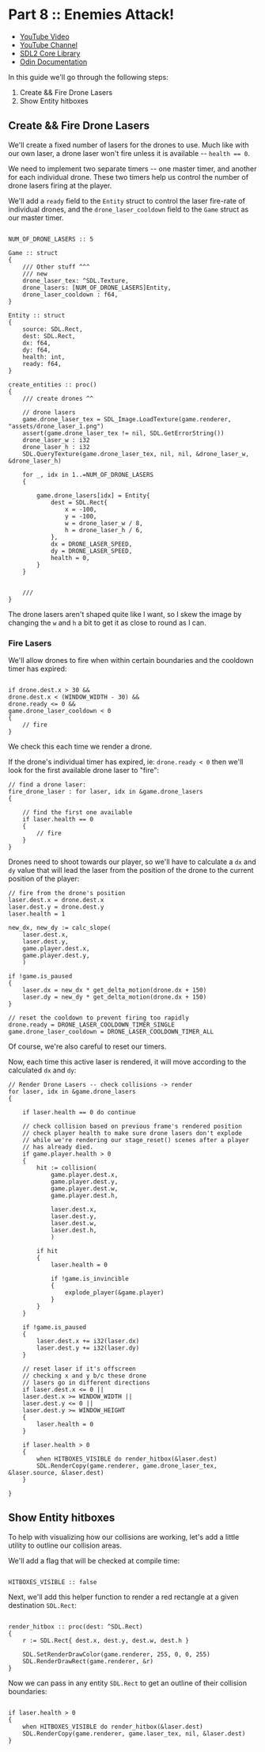 # Part 8 :: Enemies Attack!

* [YouTube Video](https://youtu.be/BfetmRros2M)
* [YouTube Channel](https://www.youtube.com/channel/UCKXSHFNc-5D9i3heHkHgeUg)
* [SDL2 Core Library](https://wiki.libsdl.org/CategoryAPI)
* [Odin Documentation](https://github.com/odin-lang/Odin/wiki)

In this guide we'll go through the following steps:

1. Create && Fire Drone Lasers
2. Show Entity hitboxes

## Create && Fire Drone Lasers

We'll create a fixed number of lasers for the drones to use. Much like with our own laser, a drone laser won't fire unless it is available -- `health == 0`.

We need to implement two separate timers -- one master timer, and another for each individual drone. These two timers help us control the number of drone lasers firing at the player.

We'll add a `ready` field to the `Entity` struct to control the laser fire-rate of individual drones, and the `drone_laser_cooldown` field to the `Game` struct as our master timer.

```odin

NUM_OF_DRONE_LASERS :: 5

Game :: struct
{
	/// Other stuff ^^^
	/// new
	drone_laser_tex: ^SDL.Texture,
	drone_lasers: [NUM_OF_DRONE_LASERS]Entity,
	drone_laser_cooldown : f64,
}

Entity :: struct
{
	source: SDL.Rect,
	dest: SDL.Rect,
	dx: f64,
	dy: f64,
	health: int,
	ready: f64,
}

create_entities :: proc()
{
	/// create drones ^^

	// drone lasers
	game.drone_laser_tex = SDL_Image.LoadTexture(game.renderer, "assets/drone_laser_1.png")
	assert(game.drone_laser_tex != nil, SDL.GetErrorString())
	drone_laser_w : i32
	drone_laser_h : i32
	SDL.QueryTexture(game.drone_laser_tex, nil, nil, &drone_laser_w, &drone_laser_h)

	for _, idx in 1..=NUM_OF_DRONE_LASERS
	{

		game.drone_lasers[idx] = Entity{
			dest = SDL.Rect{
				x = -100,
				y = -100,
				w = drone_laser_w / 8,
				h = drone_laser_h / 6,
			},
			dx = DRONE_LASER_SPEED,
			dy = DRONE_LASER_SPEED,
			health = 0,
		}
	}


	///
}

```

The drone lasers aren't shaped quite like I want, so I skew the image by changing the `w` and `h` a bit to get it as close to round as I can.

### Fire Lasers

We'll allow drones to fire when within certain boundaries and the cooldown timer has expired:

```odin

if drone.dest.x > 30 &&
drone.dest.x < (WINDOW_WIDTH - 30) &&
drone.ready <= 0 &&
game.drone_laser_cooldown < 0
{
	// fire
}

```

We check this each time we render a drone.

If the drone's individual timer has expired, ie: `drone.ready < 0` then we'll look for the first available drone laser to "fire":

```odin
// find a drone laser:
fire_drone_laser : for laser, idx in &game.drone_lasers
{

	// find the first one available
	if laser.health == 0
	{
		// fire
	}
}

```

Drones need to shoot towards our player, so we'll have to calculate a `dx` and `dy` value that will lead the laser from the position of the drone to the current position of the player:

```odin
// fire from the drone's position
laser.dest.x = drone.dest.x
laser.dest.y = drone.dest.y
laser.health = 1

new_dx, new_dy := calc_slope(
	laser.dest.x,
	laser.dest.y,
	game.player.dest.x,
	game.player.dest.y,
	)

if !game.is_paused
{
	laser.dx = new_dx * get_delta_motion(drone.dx + 150)
	laser.dy = new_dy * get_delta_motion(drone.dx + 150)
}

// reset the cooldown to prevent firing too rapidly
drone.ready = DRONE_LASER_COOLDOWN_TIMER_SINGLE
game.drone_laser_cooldown = DRONE_LASER_COOLDOWN_TIMER_ALL

```

Of course, we're also careful to reset our timers.

Now, each time this active laser is rendered, it will move according to the calculated `dx` and `dy`:

```odin
// Render Drone Lasers -- check collisions -> render
for laser, idx in &game.drone_lasers
{

	if laser.health == 0 do continue

	// check collision based on previous frame's rendered position
	// check player health to make sure drone lasers don't explode
	// while we're rendering our stage_reset() scenes after a player
	// has already died.
	if game.player.health > 0
	{
		hit := collision(
			game.player.dest.x,
			game.player.dest.y,
			game.player.dest.w,
			game.player.dest.h,

			laser.dest.x,
			laser.dest.y,
			laser.dest.w,
			laser.dest.h,
			)

		if hit
		{
			laser.health = 0

			if !game.is_invincible
			{
		    	explode_player(&game.player)
			}
		}
	}

	if !game.is_paused
	{
		laser.dest.x += i32(laser.dx)
		laser.dest.y += i32(laser.dy)
	}

	// reset laser if it's offscreen
	// checking x and y b/c these drone
	// lasers go in different directions
	if laser.dest.x <= 0 ||
	laser.dest.x >= WINDOW_WIDTH ||
	laser.dest.y <= 0 ||
	laser.dest.y >= WINDOW_HEIGHT
	{
		laser.health = 0
	}

	if laser.health > 0
	{
		when HITBOXES_VISIBLE do render_hitbox(&laser.dest)
		SDL.RenderCopy(game.renderer, game.drone_laser_tex, &laser.source, &laser.dest)
	}

}

```

## Show Entity hitboxes

To help with visualizing how our collisions are working, let's add a little utility to outline our collision areas.

We'll add a flag that will be checked at compile time:

```odin

HITBOXES_VISIBLE :: false

```

Next, we'll add this helper function to render a red rectangle at a given destination `SDL.Rect`:

```odin

render_hitbox :: proc(dest: ^SDL.Rect)
{
	r := SDL.Rect{ dest.x, dest.y, dest.w, dest.h }

	SDL.SetRenderDrawColor(game.renderer, 255, 0, 0, 255)
	SDL.RenderDrawRect(game.renderer, &r)
}

```

Now we can pass in any entity `SDL.Rect` to get an outline of their collision boundaries:

```odin

if laser.health > 0
{
	when HITBOXES_VISIBLE do render_hitbox(&laser.dest)
	SDL.RenderCopy(game.renderer, game.laser_tex, nil, &laser.dest)
}

```

